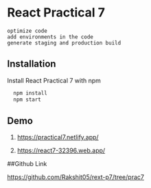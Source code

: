 
# React Practical 7

    optimize code
    add environments in the code
    generate staging and production build

## Installation

Install React Practical 7 with npm

```bash
  npm install
  npm start
```
    
## Demo

1) https://practical7.netlify.app/

2) https://react7-32396.web.app/

##Github Link

 https://github.com/Rakshit05/rext-p7/tree/prac7

